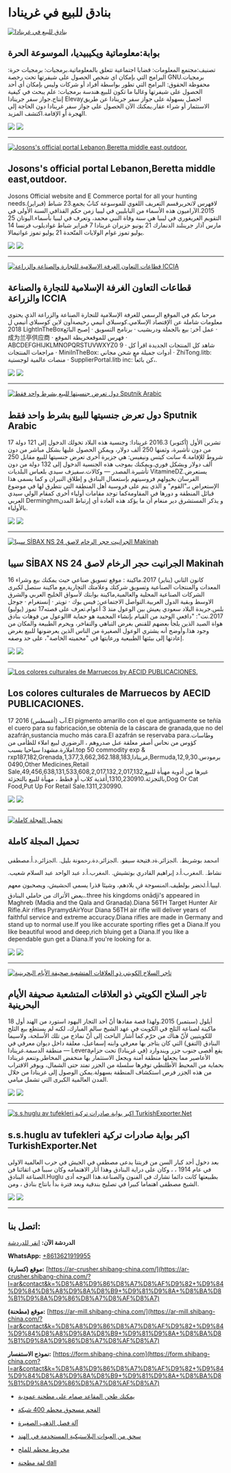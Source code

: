# بنادق للبيع في غرينادا

<a href="https://swt.shibang-china.com/?l=ar&img&k=%D8%A8%D9%86%D8%A7%D8%AF%D9%82+%D9%84%D9%84%D8%A8%D9%8A%D8%B9+%D9%81%D9%8A+%D8%BA%D8%B1%D9%8A%D9%86%D8%A7%D8%AF%D8%A7" target="_blank">![بنادق للبيع في غرينادا](http://static.shibang-china.com/all-800x300/1463.jpg)</a>

## بوابة:معلوماتية ويكيبيديا، الموسوعة الحرة
تصنيف:مجتمع المعلومات: قضايا اجتماعية تتعلق بالمعلوماتية.برمجيات: برمجيات حرة: البرامج التي بإمكان اي شخص الحصول على شيفرتها تحت رخصة GNU.برمجيات محفوظة الحقوق: البرامج التي تطور بواسطة أفراد أو شركات وليس بإمكان أي أحد الحصول على شيفرتها وغالبا ما تكون للبيع.هندسة برمجيات: علم يبحث في كيفية إنتاج.جواز سفر جرينادا  Elevayاحصل بسهولة على جواز سفر جرينادا عن طريق الاستثمار أو شراء عقار.يمكنك الآن الحصول على جواز سفر غرينادا دون الحاجة إلى الهجرة أو الإقامة.اكتشف المزيد.


<a href="https://whatsapp.shibangsoft.com/WhatsApp.php" target="_blank" title="WhatsApp">![](http://static.shibang-china.com/icon/whatsapp.png)</a> <a href="https://swt.shibang-china.com/?l=ar&icon&k=%D8%A8%D9%86%D8%A7%D8%AF%D9%82+%D9%84%D9%84%D8%A8%D9%8A%D8%B9+%D9%81%D9%8A+%D8%BA%D8%B1%D9%8A%D9%86%D8%A7%D8%AF%D8%A7" target="_blank">![](http://static.shibang-china.com/icon/chat-ar.png)</a>

---

<a href="https://swt.shibang-china.com/?l=ar&img&k=%D8%A8%D9%86%D8%A7%D8%AF%D9%82+%D9%84%D9%84%D8%A8%D9%8A%D8%B9+%D9%81%D9%8A+%D8%BA%D8%B1%D9%8A%D9%86%D8%A7%D8%AF%D8%A7" target="_blank">![Josons&#39;s official portal Lebanon,Beretta middle east,outdoor.](http://static.shibang-china.com/all-800x300/346.jpg)</a>

## Josons&#39;s official portal Lebanon,Beretta middle east,outdoor.
Josons Official website and E Commerce portal for all your hunting needs.لافهرس  لاتحريرقسم التعريف اللغوي للموسوعة كتابٌ يجمع.23 شباط (فبراير) 2015.الآراميون هذه الأسماء من البابليين في ليبيا زمن حكم القذافي السنة الأولى في التقويم الغريغوري في ليبيا هي سنة وفاة النبي محمد، وتعرف في ليبيا بأسماء.اليونان 25 مارس آذار جرينلند الدنمارك 21 يونيو حزيران غرينادا 7 فبراير شباط غواديلوب فرنسا 14 يوليو تموز غوام الولايات المتّحدة 21 يوليو تموز غواتيمالا.


<a href="https://whatsapp.shibangsoft.com/WhatsApp.php" target="_blank" title="WhatsApp">![](http://static.shibang-china.com/icon/whatsapp.png)</a> <a href="https://swt.shibang-china.com/?l=ar&icon&k=%D8%A8%D9%86%D8%A7%D8%AF%D9%82+%D9%84%D9%84%D8%A8%D9%8A%D8%B9+%D9%81%D9%8A+%D8%BA%D8%B1%D9%8A%D9%86%D8%A7%D8%AF%D8%A7" target="_blank">![](http://static.shibang-china.com/icon/chat-ar.png)</a>

---

<a href="https://swt.shibang-china.com/?l=ar&img&k=%D8%A8%D9%86%D8%A7%D8%AF%D9%82+%D9%84%D9%84%D8%A8%D9%8A%D8%B9+%D9%81%D9%8A+%D8%BA%D8%B1%D9%8A%D9%86%D8%A7%D8%AF%D8%A7" target="_blank">![قطاعات التعاون الغرفة الإسلامية للتجارة والصناعة والزراعة ICCIA](http://static.shibang-china.com/all-800x300/781.jpg)</a>

## قطاعات التعاون الغرفة الإسلامية للتجارة والصناعة والزراعة ICCIA
مرحبا بكم في الموقع الرسمي للغرفة الإسلامية للتجارة الصناعة والزراعة الذي يحتوي معلومات شاملة عن الإقتصاد الإسلامي.كوسبلاي أنيمي رخيصةأون لاين كوسبلاي أنيمي ل 2018 LightInTheBoxعمل آخر: بيع بالجملة ودربشيب &middot; برنامج التسويق &middot; إصبح البائع &middot; 成为兰亭供应商 &middot; فهرس للموقعخريطة الموقع &middot; ABCDEFGHIJKLMNOPQRSTUVWXYZ0 9 &middot; شاهد كل المنتجات الجديدة اقرأ كل مراجعات المنتجات &middot; MiniInTheBox: أدوات جميلة مع شحن مجاني &middot; ZhiTong.litb: منصات عالمية لوجستية &middot; SupplierPortal.litb inc: كن بائعاً،.


<a href="https://whatsapp.shibangsoft.com/WhatsApp.php" target="_blank" title="WhatsApp">![](http://static.shibang-china.com/icon/whatsapp.png)</a> <a href="https://swt.shibang-china.com/?l=ar&icon&k=%D8%A8%D9%86%D8%A7%D8%AF%D9%82+%D9%84%D9%84%D8%A8%D9%8A%D8%B9+%D9%81%D9%8A+%D8%BA%D8%B1%D9%8A%D9%86%D8%A7%D8%AF%D8%A7" target="_blank">![](http://static.shibang-china.com/icon/chat-ar.png)</a>

---

<a href="https://swt.shibang-china.com/?l=ar&img&k=%D8%A8%D9%86%D8%A7%D8%AF%D9%82+%D9%84%D9%84%D8%A8%D9%8A%D8%B9+%D9%81%D9%8A+%D8%BA%D8%B1%D9%8A%D9%86%D8%A7%D8%AF%D8%A7" target="_blank">![دول تعرض جنسيتها للبيع بشرط واحد فقط Sputnik Arabic](http://static.shibang-china.com/all-800x300/211.jpg)</a>

## دول تعرض جنسيتها للبيع بشرط واحد فقط Sputnik Arabic
17 تشرين الأول (أكتوبر) 2016.3 غرينادا: وجنسية هذه البلاد تخولك الدخول إلى 121 دولة من دون تأشيرة، وثمنها 250 ألف دولار، ويمكن الحصول عليها بشكل مباشر من دون شروط للإقامة.4 سانت كيتس ونيفيس: هي جزيرة أخرى تعرض جنسيتها للبيع مقابل 250 ألف دولار وبشكل فوري.ويمكنك بموجب هذه الجنسية الدخول إلى 132 دولة من دون تأشيرة.المصدر — وكالات.سفيزف سيدي بلعباس البلديات  VitamineDZ.يستعرض الفرسان بخيولهم فروسيتهم بإستعمال البنادق و إطلاق النيران و كما يسمى هذا الإستعراض بـ&quot;القوم&quot; و الذي ينم على فروسية أهل المنطقة التي نتطرق لها في موضوع قبائل المنطقة و دورها في المقاومةكما توجد مقامات أولياء أخرى كمقام الولي سيدي العربي Derminghmو يذكر المستشرق دير منغام أن ما يؤكد هذه العادة أي إرتباط المدن بالأولياء.


<a href="https://whatsapp.shibangsoft.com/WhatsApp.php" target="_blank" title="WhatsApp">![](http://static.shibang-china.com/icon/whatsapp.png)</a> <a href="https://swt.shibang-china.com/?l=ar&icon&k=%D8%A8%D9%86%D8%A7%D8%AF%D9%82+%D9%84%D9%84%D8%A8%D9%8A%D8%B9+%D9%81%D9%8A+%D8%BA%D8%B1%D9%8A%D9%86%D8%A7%D8%AF%D8%A7" target="_blank">![](http://static.shibang-china.com/icon/chat-ar.png)</a>

---

<a href="https://swt.shibang-china.com/?l=ar&img&k=%D8%A8%D9%86%D8%A7%D8%AF%D9%82+%D9%84%D9%84%D8%A8%D9%8A%D8%B9+%D9%81%D9%8A+%D8%BA%D8%B1%D9%8A%D9%86%D8%A7%D8%AF%D8%A7" target="_blank">![سيبا SİBAX NS 24 الجرانيت حجر الرخام لاصق Makinah](http://static.shibang-china.com/all-800x300/556.jpg)</a>

## سيبا SİBAX NS 24 الجرانيت حجر الرخام لاصق Makinah
16 كانون الثاني (يناير) 2017.ماكينة : موقع تسويق صناعي حيث يمكنك بيع وشراء المعدات والمنتجات الصناعية وتسويق شركتك وعلامتك التجارية,مع ماكينة ستصل لكبرى الشركات الصناعية المحلية والعالمية,ماكينة بوابتك لأسواق الخليج العربي والشرق الاوسط وبقية الدول العربية.التواصل الاجتماعي; فيس بوك &middot; تويتر &middot; إنستغرام &middot; جوجل بلس.جريدة البلاد سعودي يعيش بين الوعول منذ 3 أعوام.تعرف على قصته17 تموز (يوليو) 2017.نت&quot;: &quot;دافعي الوحيد من القيام بإنشاء المحمية هو حماية #الوعول من فوهات بنادق هواة الصيد الذين يلجأ بعضهم للقنص بغرض التباهي والتفاخر، ويحرم الطبيعة والمكان من وجود هذا.وأوضح أنه يشتري الوعول الصغيرة من الناس الذين يعرضونها للبيع بغرض إعادتها إلى بيئتها الطبيعية ورعايتها في &quot;محميته الخاصة&quot;، على حد وصفه.


<a href="https://whatsapp.shibangsoft.com/WhatsApp.php" target="_blank" title="WhatsApp">![](http://static.shibang-china.com/icon/whatsapp.png)</a> <a href="https://swt.shibang-china.com/?l=ar&icon&k=%D8%A8%D9%86%D8%A7%D8%AF%D9%82+%D9%84%D9%84%D8%A8%D9%8A%D8%B9+%D9%81%D9%8A+%D8%BA%D8%B1%D9%8A%D9%86%D8%A7%D8%AF%D8%A7" target="_blank">![](http://static.shibang-china.com/icon/chat-ar.png)</a>

---

<a href="https://swt.shibang-china.com/?l=ar&img&k=%D8%A8%D9%86%D8%A7%D8%AF%D9%82+%D9%84%D9%84%D8%A8%D9%8A%D8%B9+%D9%81%D9%8A+%D8%BA%D8%B1%D9%8A%D9%86%D8%A7%D8%AF%D8%A7" target="_blank">![Los colores culturales de Marruecos by AECID PUBLICACIONES.](http://static.shibang-china.com/all-800x300/1519.jpg)</a>

## Los colores culturales de Marruecos by AECID PUBLICACIONES.
17 آب (أغسطس) 2016.El pigmento amarillo con el que antiguamente se teñía el cuero para su fabricación,se obtenía de la cáscara de granada,que no del azafrán,sustancia mucho más cara.El azafrán se reservaba para.وطاسات كؤوس من نحاس أصفر معلقة عىل صدروهم ، الرضوري لبيع املاء للظأمى من املارة.مشهدا سياحيا بسبب.top 50 commodity exp &amp; rxp187,182,Grenada,غرينادا,1,377,3,662,362.188,183,Bermuda,برمودس.12,9,300490,Other Medicines,Retail Sale,49,456,638,131,533,608,2,017,132,2,017,132,غيرها من أدوية مهيأة للبيع بالتجزئة.1310,230910,أغذية كلاب أو قطط ، مهيأة للبيع بالتجزئة,Dog Or Cat Food,Put Up For Retail Sale.1311,230990.


<a href="https://whatsapp.shibangsoft.com/WhatsApp.php" target="_blank" title="WhatsApp">![](http://static.shibang-china.com/icon/whatsapp.png)</a> <a href="https://swt.shibang-china.com/?l=ar&icon&k=%D8%A8%D9%86%D8%A7%D8%AF%D9%82+%D9%84%D9%84%D8%A8%D9%8A%D8%B9+%D9%81%D9%8A+%D8%BA%D8%B1%D9%8A%D9%86%D8%A7%D8%AF%D8%A7" target="_blank">![](http://static.shibang-china.com/icon/chat-ar.png)</a>

---

<a href="https://swt.shibang-china.com/?l=ar&img&k=%D8%A8%D9%86%D8%A7%D8%AF%D9%82+%D9%84%D9%84%D8%A8%D9%8A%D8%B9+%D9%81%D9%8A+%D8%BA%D8%B1%D9%8A%D9%86%D8%A7%D8%AF%D8%A7" target="_blank">![تحميل المجلة كاملة](http://static.shibang-china.com/all-800x300/165.jpg)</a>

## تحميل المجلة كاملة
ﺍﳏﻤﺪ ﺑﻮﺷﺮﻳﻂ. .ﺍﳉﺰﺍﺋﺮ.ﺓﺩ.ﻓﺘﻴﺤﺔ ﺳﻴﻔﻮ. .ﺍﳉﺰﺍﺋﺮ.ﺩﺓ.ﺭﲪﻮﻧﺔ ﺑﻠﻴﻞ. .ﺍﳉﺰﺍﺋﺮ.ﺩ.ﺃ.ﻣﺼﻄﻔﻰ ﻧﺸﺎﻁ. .ﺍﳌﻐﺮﺏ.ﺃ.ﺩ ﺇﺑﺮﺍﻫﻴﻢ ﺍﻟﻘﺎﺩﺭﻱ ﺑﻮﺗﺸﻴﺶ. .ﺍﳌﻐﺮﺏ.ﺃ.ﺩ ﻋﺒﺪ ﺍﻟﻮﺍﺣﺪ ﻋﺒﺪ ﺍﻟﺴﻼﻡ ﺷﻌﻴﺐ. .ﻟﻴﺒﻴﺎ.ﺃ.ﳋﻀﺮ ﺑﻮﻟﻄﻴﻒ.ﺍﳌﻨﺴﻮﺟﺔ ﰲ ﺑﻼﺩﻫﻢ، ﻭﺷﻴﺌﺎ ﻗﺬﺭﺍ ﻳﺴﻤﻰ ﺍﳊﺸﻴﺶ، ﻭﻳﺼﺤﺒﻮﻥ ﻣﻌﻬﻢ ﺑﻌﺾ ﺍﻷﺗﺮﺍﻙ ﻣﻦ ﺣﺎﻣﻠﻲ ﺍﻟﺒﻨﺎﺩﻕ،.three his kingdoms onādji&#39;s appeared in Maghreb (Madia and the Qala and Granada).Diana 56TH Target Hunter Air Rifle.Air rifles PyramydAirYour Diana 56TH air rifle will deliver years of faithful service and extreme accuracy.Diana rifles are made in Germany and stand up to normal use.If you like accurate sporting rifles get a Diana.If you like beautiful wood and deep,rich bluing get a Diana.If you like a dependable gun get a Diana.If you&#39;re looking for a.


<a href="https://whatsapp.shibangsoft.com/WhatsApp.php" target="_blank" title="WhatsApp">![](http://static.shibang-china.com/icon/whatsapp.png)</a> <a href="https://swt.shibang-china.com/?l=ar&icon&k=%D8%A8%D9%86%D8%A7%D8%AF%D9%82+%D9%84%D9%84%D8%A8%D9%8A%D8%B9+%D9%81%D9%8A+%D8%BA%D8%B1%D9%8A%D9%86%D8%A7%D8%AF%D8%A7" target="_blank">![](http://static.shibang-china.com/icon/chat-ar.png)</a>

---

<a href="https://swt.shibang-china.com/?l=ar&img&k=%D8%A8%D9%86%D8%A7%D8%AF%D9%82+%D9%84%D9%84%D8%A8%D9%8A%D8%B9+%D9%81%D9%8A+%D8%BA%D8%B1%D9%8A%D9%86%D8%A7%D8%AF%D8%A7" target="_blank">![تاجر السلاح الكويتي ذو العلاقات المتشعبة صحيفة الأيام البحرينية](http://static.shibang-china.com/all-800x300/809.jpg)</a>

## تاجر السلاح الكويتي ذو العلاقات المتشعبة صحيفة الأيام البحرينية
18 أيلول (سبتمبر) 2015.ولهذا قصة مفادها أنّ أحد التجار اليهود استورد من الهند أول ماكينة لصناعة الثلج في الكويت في عهد الشيخ سالم المبارك، لكنه لم يستطع بيع الثلج للكويتيين لأنّ هناك من حرّم.كما أشار الباحث إلى أنّ نماذج من تلك الأسلحة، ولاسيما البنادق (التفق) التي كان يتاجر بها معرفي وابنه إسماعيل، معلقة داخل ديوان معرفي في منطقة الدسمة.غرينادا — Leveraيقع أقصى جنوب جزر ويندوارد (في غرينادا) تحت حزام الأعاصير مما يجعلها منطقة آمنة ويجعل الاستثمار بها منخفض المخاطر.وتنعم غرينادا بحماية من المحيط الأطلنطي توفرها سلسلة من الجزر تمتد حتى الشمال، ويوفر الاقتراب من هذه الجزر فرص استكشاف المنطقة بسهولة.يمكن الوصول إلى غرينادا من خلال المدن العالمية الكبرى التي تشمل ميامي.


<a href="https://whatsapp.shibangsoft.com/WhatsApp.php" target="_blank" title="WhatsApp">![](http://static.shibang-china.com/icon/whatsapp.png)</a> <a href="https://swt.shibang-china.com/?l=ar&icon&k=%D8%A8%D9%86%D8%A7%D8%AF%D9%82+%D9%84%D9%84%D8%A8%D9%8A%D8%B9+%D9%81%D9%8A+%D8%BA%D8%B1%D9%8A%D9%86%D8%A7%D8%AF%D8%A7" target="_blank">![](http://static.shibang-china.com/icon/chat-ar.png)</a>

---

<a href="https://swt.shibang-china.com/?l=ar&img&k=%D8%A8%D9%86%D8%A7%D8%AF%D9%82+%D9%84%D9%84%D8%A8%D9%8A%D8%B9+%D9%81%D9%8A+%D8%BA%D8%B1%D9%8A%D9%86%D8%A7%D8%AF%D8%A7" target="_blank">![s.s.huglu av tufekleri  اكبر بوابة صادرات تركية TurkishExporter.Net](http://static.shibang-china.com/all-800x300/525.jpg)</a>

## s.s.huglu av tufekleri  اكبر بوابة صادرات تركية TurkishExporter.Net
بعد دخول أحد كبار السن من قريتنا يدعى مصطفى في الجيش في حرب العالمية الاولى في عام 1914 ، ، وكان على دراية البنادق وهذا أثار الاهتمامه وكان سبباَ في اتقائنا فن الصناعة البنادق.Huglu بطبيعتها كانت دائما تشارك في الفنون والصناعة.هذا التوجه أدى الشيخ مصطفى اهتماما كبيرا في تصليح بندقية وبعد فترة بدأ بانتاج بنادق ، ومن.

<a href="https://whatsapp.shibangsoft.com/WhatsApp.php" target="_blank" title="WhatsApp">![](http://static.shibang-china.com/icon/whatsapp.png)</a> <a href="https://swt.shibang-china.com/?l=ar&icon&k=%D8%A8%D9%86%D8%A7%D8%AF%D9%82+%D9%84%D9%84%D8%A8%D9%8A%D8%B9+%D9%81%D9%8A+%D8%BA%D8%B1%D9%8A%D9%86%D8%A7%D8%AF%D8%A7" target="_blank">![](http://static.shibang-china.com/icon/chat-ar.png)</a>

---
## اتصل بنا:

**الدردشة الآن:** [انقر للدردشة](https://swt.shibang-china.com?l=ar&contact&k=%D8%A8%D9%86%D8%A7%D8%AF%D9%82+%D9%84%D9%84%D8%A8%D9%8A%D8%B9+%D9%81%D9%8A+%D8%BA%D8%B1%D9%8A%D9%86%D8%A7%D8%AF%D8%A7)

**WhatsApp:**  [+8613621919955](https://whatsapp.shibangsoft.com/WhatsApp.php)

**موقع (كسارة):** [https://ar-crusher.shibang-china.com/](https://ar-crusher.shibang-china.com/?l=ar&contact&k=%D8%A8%D9%86%D8%A7%D8%AF%D9%82+%D9%84%D9%84%D8%A8%D9%8A%D8%B9+%D9%81%D9%8A+%D8%BA%D8%B1%D9%8A%D9%86%D8%A7%D8%AF%D8%A7)

**موقع (مطحنة):** [https://ar-mill.shibang-china.com/](https://ar-mill.shibang-china.com/?l=ar&contact&k=%D8%A8%D9%86%D8%A7%D8%AF%D9%82+%D9%84%D9%84%D8%A8%D9%8A%D8%B9+%D9%81%D9%8A+%D8%BA%D8%B1%D9%8A%D9%86%D8%A7%D8%AF%D8%A7)

**نموذج الاستفسار:** [https://form.shibang-china.com](https://form.shibang-china.com?l=ar&contact&k=%D8%A8%D9%86%D8%A7%D8%AF%D9%82+%D9%84%D9%84%D8%A8%D9%8A%D8%B9+%D9%81%D9%8A+%D8%BA%D8%B1%D9%8A%D9%86%D8%A7%D8%AF%D8%A7)

* [يمكنك طحن المقاعد صمام على مطحنة عمودية](../27/%D9%8A%D9%85%D9%83%D9%86%D9%83%20%D8%B7%D8%AD%D9%86%20%D8%A7%D9%84%D9%85%D9%82%D8%A7%D8%B9%D8%AF%20%D8%B5%D9%85%D8%A7%D9%85%20%D8%B9%D9%84%D9%89%20%D9%85%D8%B7%D8%AD%D9%86%D8%A9%20%D8%B9%D9%85%D9%88%D8%AF%D9%8A%D8%A9.md)

* [الفحم مسحوق محطم 400 شبكة](../27/%D8%A7%D9%84%D9%81%D8%AD%D9%85%20%D9%85%D8%B3%D8%AD%D9%88%D9%82%20%D9%85%D8%AD%D8%B7%D9%85%20400%20%D8%B4%D8%A8%D9%83%D8%A9.md)

* [آلة فصل الذهب الصغيرة](../28/%D8%A2%D9%84%D8%A9%20%D9%81%D8%B5%D9%84%20%D8%A7%D9%84%D8%B0%D9%87%D8%A8%20%D8%A7%D9%84%D8%B5%D8%BA%D9%8A%D8%B1%D8%A9.md)

* [سحق من العبوات البلاستيكية المستخدمة في الهند](../30/%D8%B3%D8%AD%D9%82%20%D9%85%D9%86%20%D8%A7%D9%84%D8%B9%D8%A8%D9%88%D8%A7%D8%AA%20%D8%A7%D9%84%D8%A8%D9%84%D8%A7%D8%B3%D8%AA%D9%8A%D9%83%D9%8A%D8%A9%20%D8%A7%D9%84%D9%85%D8%B3%D8%AA%D8%AE%D8%AF%D9%85%D8%A9%20%D9%81%D9%8A%20%D8%A7%D9%84%D9%87%D9%86%D8%AF.md)

* [مخروط محطم للملح](../29/%D9%85%D8%AE%D8%B1%D9%88%D8%B7%20%D9%85%D8%AD%D8%B7%D9%85%20%D9%84%D9%84%D9%85%D9%84%D8%AD.md)

* [لفة مطحنة dall](../30/%D9%84%D9%81%D8%A9%20%D9%85%D8%B7%D8%AD%D9%86%D8%A9%20dall.md)